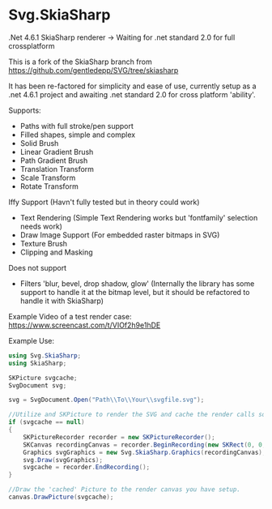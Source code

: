 # Svg.SkiaSharp
.Net 4.6.1 SkiaSharp renderer -> Waiting for .net standard 2.0 for full crossplatform

This is a fork of the SkiaSharp branch from https://github.com/gentledepp/SVG/tree/skiasharp 

It has been re-factored for simplicity and ease of use, currently setup as a .net 4.6.1 project and awaiting .net standard 2.0 for cross platform 'ability'.


Supports:
* Paths with full stroke/pen support
* Filled shapes, simple and complex
* Solid Brush
* Linear Gradient Brush
* Path Gradient Brush
* Translation Transform
* Scale Transform
* Rotate Transform

Iffy Support (Havn't fully tested but in theory could work)
* Text Rendering (Simple Text Rendering works but 'fontfamily' selection needs work)
* Draw Image Support (For embedded raster bitmaps in SVG)
* Texture Brush
* Clipping and Masking

Does not support

* Filters 'blur, bevel, drop shadow, glow' (Internally the library has some support to handle it at the bitmap level, but it should be refactored to handle it with SkiaSharp)

Example Video of a test render case:
https://www.screencast.com/t/VIOf2h9e1hDE

Example Use:

```c#
using Svg.SkiaSharp; 
using SkiaSharp; 

SKPicture svgcache; 
SvgDocument svg;

svg = SvgDocument.Open("Path\\To\\Your\\svgfile.svg");

//Utilize and SKPicture to render the SVG and cache the render calls so that you can easily re-draw it without having to call the SVG library again
if (svgcache == null)
{
	SKPictureRecorder recorder = new SKPictureRecorder();
	SKCanvas recordingCanvas = recorder.BeginRecording(new SKRect(0, 0, svg.Width, svg.Height));
	Graphics svgGraphics = new Svg.SkiaSharp.Graphics(recordingCanvas);
	svg.Draw(svgGraphics);
	svgcache = recorder.EndRecording();
}

//Draw the 'cached' Picture to the render canvas you have setup. 
canvas.DrawPicture(svgcache);
```
